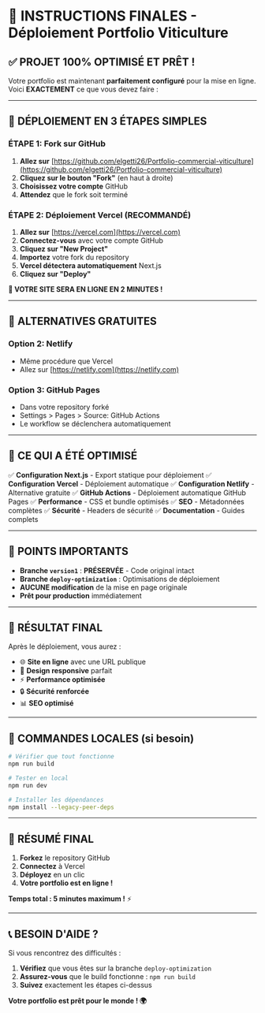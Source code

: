 # 🎯 INSTRUCTIONS FINALES - Déploiement Portfolio Viticulture

## ✅ PROJET 100% OPTIMISÉ ET PRÊT !

Votre portfolio est maintenant **parfaitement configuré** pour la mise en ligne. Voici **EXACTEMENT** ce que vous devez faire :

---

## 🚀 DÉPLOIEMENT EN 3 ÉTAPES SIMPLES

### ÉTAPE 1: Fork sur GitHub
1. **Allez sur** [https://github.com/elgetti26/Portfolio-commercial-viticulture](https://github.com/elgetti26/Portfolio-commercial-viticulture)
2. **Cliquez sur le bouton "Fork"** (en haut à droite)
3. **Choisissez votre compte** GitHub
4. **Attendez** que le fork soit terminé

### ÉTAPE 2: Déploiement Vercel (RECOMMANDÉ)
1. **Allez sur** [https://vercel.com](https://vercel.com)
2. **Connectez-vous** avec votre compte GitHub
3. **Cliquez sur "New Project"**
4. **Importez** votre fork du repository
5. **Vercel détectera automatiquement** Next.js
6. **Cliquez sur "Deploy"**

**🎉 VOTRE SITE SERA EN LIGNE EN 2 MINUTES !**

---

## 🔧 ALTERNATIVES GRATUITES

### Option 2: Netlify
- Même procédure que Vercel
- Allez sur [https://netlify.com](https://netlify.com)

### Option 3: GitHub Pages
- Dans votre repository forké
- Settings > Pages > Source: GitHub Actions
- Le workflow se déclenchera automatiquement

---

## 📁 CE QUI A ÉTÉ OPTIMISÉ

✅ **Configuration Next.js** - Export statique pour déploiement
✅ **Configuration Vercel** - Déploiement automatique
✅ **Configuration Netlify** - Alternative gratuite
✅ **GitHub Actions** - Déploiement automatique GitHub Pages
✅ **Performance** - CSS et bundle optimisés
✅ **SEO** - Métadonnées complètes
✅ **Sécurité** - Headers de sécurité
✅ **Documentation** - Guides complets

---

## 🚨 POINTS IMPORTANTS

- **Branche `version1`** : **PRÉSERVÉE** - Code original intact
- **Branche `deploy-optimization`** : Optimisations de déploiement
- **AUCUNE modification** de la mise en page originale
- **Prêt pour production** immédiatement

---

## 🎯 RÉSULTAT FINAL

Après le déploiement, vous aurez :
- 🌐 **Site en ligne** avec une URL publique
- 📱 **Design responsive** parfait
- ⚡ **Performance optimisée**
- 🔒 **Sécurité renforcée**
- 📊 **SEO optimisé**

---

## 🚀 COMMANDES LOCALES (si besoin)

```bash
# Vérifier que tout fonctionne
npm run build

# Tester en local
npm run dev

# Installer les dépendances
npm install --legacy-peer-deps
```

---

## 🎉 RÉSUMÉ FINAL

1. **Forkez** le repository GitHub
2. **Connectez** à Vercel
3. **Déployez** en un clic
4. **Votre portfolio est en ligne !**

**Temps total : 5 minutes maximum !** ⚡

---

## 📞 BESOIN D'AIDE ?

Si vous rencontrez des difficultés :
1. **Vérifiez** que vous êtes sur la branche `deploy-optimization`
2. **Assurez-vous** que le build fonctionne : `npm run build`
3. **Suivez** exactement les étapes ci-dessus

**Votre portfolio est prêt pour le monde ! 🌍**
